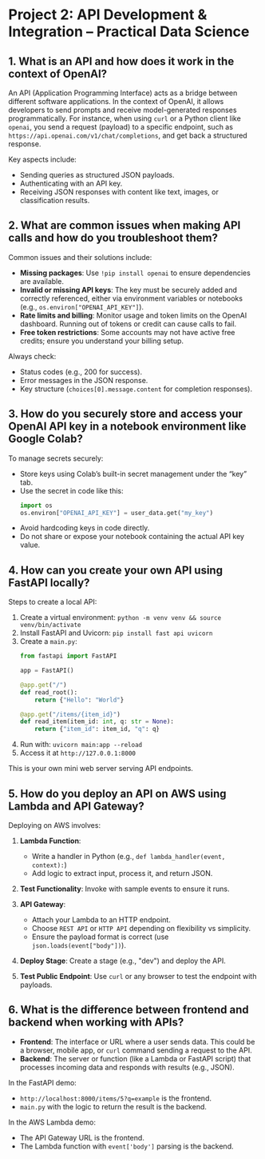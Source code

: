 
# Project 2: API Development & Integration – Practical Data Science



## 1. What is an API and how does it work in the context of OpenAI?

An API (Application Programming Interface) acts as a bridge between different software applications. In the context of OpenAI, it allows developers to send prompts and receive model-generated responses programmatically. For instance, when using `curl` or a Python client like `openai`, you send a request (payload) to a specific endpoint, such as `https://api.openai.com/v1/chat/completions`, and get back a structured response.

Key aspects include:
- Sending queries as structured JSON payloads.
- Authenticating with an API key.
- Receiving JSON responses with content like text, images, or classification results.

## 2. What are common issues when making API calls and how do you troubleshoot them?

Common issues and their solutions include:
- **Missing packages**: Use `!pip install openai` to ensure dependencies are available.
- **Invalid or missing API keys**: The key must be securely added and correctly referenced, either via environment variables or notebooks (e.g., `os.environ["OPENAI_API_KEY"]`).
- **Rate limits and billing**: Monitor usage and token limits on the OpenAI dashboard. Running out of tokens or credit can cause calls to fail.
- **Free token restrictions**: Some accounts may not have active free credits; ensure you understand your billing setup.

Always check:
- Status codes (e.g., 200 for success).
- Error messages in the JSON response.
- Key structure (`choices[0].message.content` for completion responses).

## 3. How do you securely store and access your OpenAI API key in a notebook environment like Google Colab?

To manage secrets securely:
- Store keys using Colab’s built-in secret management under the “key” tab.
- Use the secret in code like this:
  ```python
  import os
  os.environ["OPENAI_API_KEY"] = user_data.get("my_key")
  ```
- Avoid hardcoding keys in code directly.
- Do not share or expose your notebook containing the actual API key value.

## 4. How can you create your own API using FastAPI locally?

Steps to create a local API:
1. Create a virtual environment: `python -m venv venv && source venv/bin/activate`
2. Install FastAPI and Uvicorn: `pip install fast api uvicorn`
3. Create a `main.py`:
   ```python
   from fastapi import FastAPI

   app = FastAPI()

   @app.get("/")
   def read_root():
       return {"Hello": "World"}

   @app.get("/items/{item_id}")
   def read_item(item_id: int, q: str = None):
       return {"item_id": item_id, "q": q}
   ```
4. Run with: `uvicorn main:app --reload`
5. Access it at `http://127.0.0.1:8000`

This is your own mini web server serving API endpoints.

## 5. How do you deploy an API on AWS using Lambda and API Gateway?

Deploying on AWS involves:
1. **Lambda Function**:
   - Write a handler in Python (e.g., `def lambda_handler(event, context):`)
   - Add logic to extract input, process it, and return JSON.

2. **Test Functionality**: Invoke with sample events to ensure it runs.

3. **API Gateway**:
   - Attach your Lambda to an HTTP endpoint.
   - Choose `REST API` or `HTTP API` depending on flexibility vs simplicity.
   - Ensure the payload format is correct (use `json.loads(event["body"])`).

4. **Deploy Stage**: Create a stage (e.g., "dev") and deploy the API.

5. **Test Public Endpoint**: Use `curl` or any browser to test the endpoint with payloads.

## 6. What is the difference between frontend and backend when working with APIs?

- **Frontend**: The interface or URL where a user sends data. This could be a browser, mobile app, or `curl` command sending a request to the API.
- **Backend**: The server or function (like a Lambda or FastAPI script) that processes incoming data and responds with results (e.g., JSON).

In the FastAPI demo:
- `http://localhost:8000/items/5?q=example` is the frontend.
- `main.py` with the logic to return the result is the backend.

In the AWS Lambda demo:
- The API Gateway URL is the frontend.
- The Lambda function with `event['body']` parsing is the backend.



